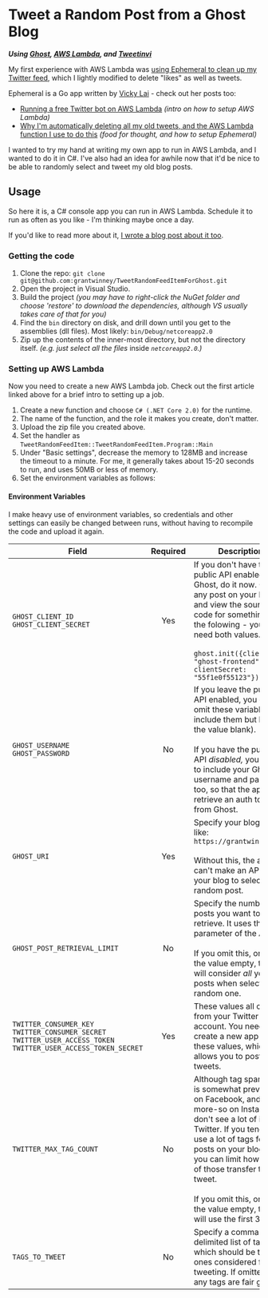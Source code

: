 # Tweet a Random Post from a Ghost Blog

***Using [Ghost](https://ghost.org/), [AWS Lambda](https://aws.amazon.com/lambda/), and [Tweetinvi](https://github.com/linvi/tweetinvi)***

My first experience with AWS Lambda was [using Ephemeral to clean up my Twitter feed](https://grantwinney.com/my-first-experience-with-aws-lambda/), which I lightly modified to delete "likes" as well as tweets.

Ephemeral is a Go app written by [Vicky Lai](https://vickylai.com/) - check out her posts too:

* [Running a free Twitter bot on AWS Lambda](https://vickylai.com/verbose/free-twitter-bot-aws-lambda/#setting-up-aws-lambda "Running a free Twitter bot on AWS Lambda") _(intro on how to setup AWS Lambda)_
* [Why I'm automatically deleting all my old tweets, and the AWS Lambda function I use to do this](https://medium.freecodecamp.org/why-im-automatically-deleting-all-my-old-tweets-and-the-aws-lambda-function-i-use-to-do-this-6d26ef517ee1 "Why I'm automatically deleting all my old tweets, and the AWS Lambda function I use to do this") _(food for thought, and how to setup Ephemeral)_

I wanted to try my hand at writing my own app to run in AWS Lambda, and I wanted to do it in C#. I've also had an idea for awhile now that it'd be nice to be able to randomly select and tweet my old blog posts.

## Usage

So here it is, a C# console app you can run in AWS Lambda. Schedule it to run as often as you like - I'm thinking maybe once a day.

If you'd like to read more about it, [I wrote a blog post about it too](https://grantwinney.com/using-aws-lambda-and-tweetinvi-to-tweet-a-random-ghost-blog-post/).

### Getting the code

1. Clone the repo: `git clone git@github.com:grantwinney/TweetRandomFeedItemForGhost.git`
2. Open the project in Visual Studio.
3. Build the project _(you may have to right-click the NuGet folder and choose 'restore' to download the dependencies, although VS usually takes care of that for you)_
4. Find the `bin` directory on disk, and drill down until you get to the assemblies (dll files). Most likely: `bin/Debug/netcoreapp2.0`
5. Zip up the contents of the inner-most directory, but not the directory itself. _(e.g. just select all the files_ inside _`netcoreapp2.0`.)_

### Setting up AWS Lambda

Now you need to create a new AWS Lambda job. Check out the first article linked above for a brief intro to setting up a job.

1. Create a new function and choose `C# (.NET Core 2.0)` for the runtime.
2. The name of the function, and the role it makes you create, don't matter.
3. Upload the zip file you created above.
4. Set the handler as `TweetRandomFeedItem::TweetRandomFeedItem.Program::Main`
5. Under "Basic settings", decrease the memory to 128MB and increase the timeout to a minute. For me, it generally takes about 15-20 seconds to run, and uses 50MB or less of memory.
6. Set the environment variables as follows:

#### Environment Variables

I make heavy use of environment variables, so credentials and other settings can easily be changed between runs, without having to recompile the code and upload it again.

| Field        | Required           | Description  |
| ------------- |:-------------:| -----|
| `GHOST_CLIENT_ID`<br>`GHOST_CLIENT_SECRET` | Yes | If you don't have the public API enabled in Ghost, do it now. Open any post on your blog and view the source code for something like the folowing - you'll need both values.<br><br>`ghost.init({clientId: "ghost-frontend", clientSecret: "55f1e0f55123"});`
| `GHOST_USERNAME`<br>`GHOST_PASSWORD` | No | If you leave the public API enabled, you can omit these variables (or include them but leave the value blank).<br><br>If you have the public API _disabled,_ you need to include your Ghost username and password too, so that the app can retrieve an auth token from Ghost. |
| `GHOST_URI`   | Yes | Specify your blog URL, like: `https://grantwinney.com`<br><br>Without this, the app can't make an API call to your blog to select a random post. |
| `GHOST_POST_RETRIEVAL_LIMIT`      | No | Specify the number of posts you want to retrieve. It uses the [limit](https://api.ghost.org/docs/limit) parameter of the API.<br><br>If you omit this, or leave the value empty, the app will consider *all* your posts when selecting a random one. |
| `TWITTER_CONSUMER_KEY`<br>`TWITTER_CONSUMER_SECRET`<br>`TWITTER_USER_ACCESS_TOKEN`<br>`TWITTER_USER_ACCESS_TOKEN_SECRET`      | Yes      | These values all come from your Twitter account. You need to create a new app to get these values, which allows you to post tweets. |
| `TWITTER_MAX_TAG_COUNT` | No      | Although tag spamming is somewhat prevalent on Facebook, and even more-so on Instagram, I don't see a lot of it on Twitter. If you tend to use a lot of tags for posts on your blog, then you can limit how many of those transfer to your tweet.<br><br>If you omit this, or leave the value empty, the app will use the first 3 tags. |
| `TAGS_TO_TWEET` | No      | Specify a comma-delimited list of tag slugs which should be the only ones considered for tweeting. If omitted, then any tags are fair game. |
